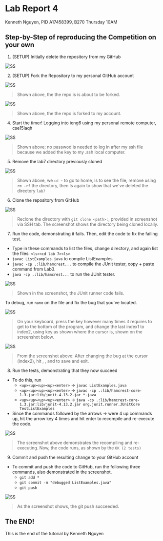 # Lab Report 4
Kenneth Nguyen, PID A17458399, B270 Thursday 10AM

## Step-by-Step of reproducing the Competition on your own

1. (SETUP) Initially delete the repository from my GitHub

![SS](1.jpg)

2. (SETUP) Fork the Repository to my personal GitHub account

![SS](2.jpg)
> Shown above, the the repo is is about to be forked.

![SS](3.jpg)
> Shown above, the the repo is forked to my account.

4. Start the timer! Logging into ieng6 using my personal remote computer, cse15laqh

![SS](4.jpg)
> Shown above; no passwod is needed to log in after my ssh file because we added the key to my .ssh local computer.

5. Remove the lab7 directory previously cloned

![SS](5.jpg)
> Shown above, we `cd ~` to go to home, ls to see the file, remove using `rm -rf` the directory, then ls again to show that we've deleted the directory `lab7`

6. Clone the repository from GitHub

![SS](6.jpg)
> Reclone the directory with `git clone <path>:`, <path> provided in screenshot via SSH tab. The screenshot shows the directory being cloned locally.

7. Run the code, demonstrating it fails. Then, edit the code to fix the failing test.
- Type in these commands to list the files, change directory, and again list the files:
`<ls><cd lab 7><ls>`
- `javac ListExamples.java` to compile ListExamples
- `javac -cp .:lib/hamcrest...` to compile the JUnit tester, copy + paste command from Lab3.
- `java -cp .:lib/hamcrest...` to run the JUnit tester.

![SS](7.jpg)
> Shown in the screenshot, the JUnit runner code fails.

To debug, run `nano` on the file and fix the bug that you've located.

![SS](8.jpg)

> On your keyboard, press the <down-arrow> key however many times it requires to get to the bottom of the program, and change the last index1 to index2, using <right-arrow> key as shown where the cursor is, shown on the screenshot below.

![SS](9.jpg)

> From the screenshot above: After changing the bug at the cursor (index2), hit <CTRL-O>, <ENTER>, and <CTRL-X> to save and exit.

8. Run the tests, demonstrating that they now succeed
- To do this, run
  - `<up><up><up><up><enter>` → `javac ListExamples.java`
  - `<up><up><up><up><enter>` → `javac -cp .:lib/hamcrest-core-1.3.jar:lib/junit-4.13.2.jar *.java`
  - `<up><up><up><up><enter>` → `java -cp .:lib/hamcrest-core-1.3.jar:lib/junit-4.13.2.jar org.junit.runner.JUnitCore TestListExamples`
- Since the commands followed by the arrows → were 4 up commands up, hit the <up> arrow key 4 times and hit enter to recompile and re-execute the code.

  
![SS](10.jpg)

> The screenshot above demonstrates the recompiling and re-executing. Now, the code runs, as shown by the `OK (2 tests)`

9. Commit and push the resulting change to your GitHub account
- To commit and push the code to GitHub, run the following three commands, also demonstrated in the screenshot.
  - `git add *`
  - `git commit -m "debugged ListExamples.java"`
  - `git push`
  
![SS](11.jpg)
> As the screenshot shows, the git push succeeded.

## The END!
This is the end of the tutorial by Kenneth Nguyen
